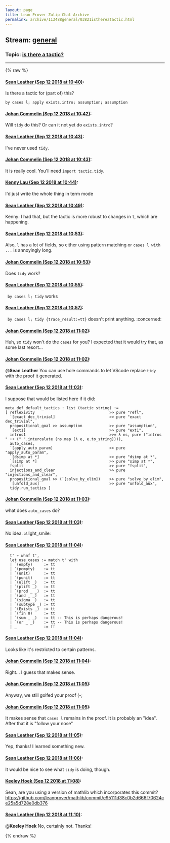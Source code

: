 ```yaml
---
layout: page
title: Lean Prover Zulip Chat Archive 
permalink: archive/113488general/03821isthereatactic.html
---
```


## Stream: [general](index.html)
### Topic: [is there a tactic?](03821isthereatactic.html)

---


{% raw %}
#### [ Sean Leather (Sep 12 2018 at 10:40)](https://leanprover.zulipchat.com/#narrow/stream/113488-general/topic/is%20there%20a%20tactic%3F/near/133785751):
Is there a tactic for (part of) this?

```lean
by cases l; apply exists.intro; assumption; assumption
```

#### [ Johan Commelin (Sep 12 2018 at 10:42)](https://leanprover.zulipchat.com/#narrow/stream/113488-general/topic/is%20there%20a%20tactic%3F/near/133785823):
Will `tidy` do this? Or can it not yet do `exists.intro`?

#### [ Sean Leather (Sep 12 2018 at 10:43)](https://leanprover.zulipchat.com/#narrow/stream/113488-general/topic/is%20there%20a%20tactic%3F/near/133785841):
I've never used `tidy`.

#### [ Johan Commelin (Sep 12 2018 at 10:43)](https://leanprover.zulipchat.com/#narrow/stream/113488-general/topic/is%20there%20a%20tactic%3F/near/133785855):
It is really cool. You'll need `import tactic.tidy`.

#### [ Kenny Lau (Sep 12 2018 at 10:44)](https://leanprover.zulipchat.com/#narrow/stream/113488-general/topic/is%20there%20a%20tactic%3F/near/133785901):
I'd just write the whole thing in term mode

#### [ Sean Leather (Sep 12 2018 at 10:49)](https://leanprover.zulipchat.com/#narrow/stream/113488-general/topic/is%20there%20a%20tactic%3F/near/133786086):
Kenny: I had that, but the tactic is more robust to changes in `l`, which are happening.

#### [ Sean Leather (Sep 12 2018 at 10:53)](https://leanprover.zulipchat.com/#narrow/stream/113488-general/topic/is%20there%20a%20tactic%3F/near/133786206):
Also, `l` has a lot of fields, so either using pattern matching or `cases l with ...` is annoyingly long.

#### [ Johan Commelin (Sep 12 2018 at 10:53)](https://leanprover.zulipchat.com/#narrow/stream/113488-general/topic/is%20there%20a%20tactic%3F/near/133786220):
Does `tidy` work?

#### [ Sean Leather (Sep 12 2018 at 10:55)](https://leanprover.zulipchat.com/#narrow/stream/113488-general/topic/is%20there%20a%20tactic%3F/near/133786279):
` by cases l; tidy` works

#### [ Sean Leather (Sep 12 2018 at 10:57)](https://leanprover.zulipchat.com/#narrow/stream/113488-general/topic/is%20there%20a%20tactic%3F/near/133786383):
` by cases l; tidy {trace_result:=tt}` doesn't print anything. :concerned:

#### [ Johan Commelin (Sep 12 2018 at 11:02)](https://leanprover.zulipchat.com/#narrow/stream/113488-general/topic/is%20there%20a%20tactic%3F/near/133786679):
Huh, so `tidy` won't do the `cases` for you? I expected that it would try that, as some last resort...

#### [ Johan Commelin (Sep 12 2018 at 11:02)](https://leanprover.zulipchat.com/#narrow/stream/113488-general/topic/is%20there%20a%20tactic%3F/near/133786702):
@**Sean Leather** You can use hole commands to let VScode replace `tidy` with the proof it generated.

#### [ Sean Leather (Sep 12 2018 at 11:03)](https://leanprover.zulipchat.com/#narrow/stream/113488-general/topic/is%20there%20a%20tactic%3F/near/133786713):
I suppose that would be listed here if it did:

```lean
meta def default_tactics : list (tactic string) :=
[ reflexivity                                 >> pure "refl", 
  `[exact dec_trivial]                        >> pure "exact dec_trivial",
  propositional_goal >> assumption            >> pure "assumption",
  `[ext1]                                     >> pure "ext1",
  intros1                                     >>= λ ns, pure ("intros " ++ (" ".intercalate (ns.map (λ e, e.to_string)))),
  auto_cases,
  `[apply_auto_param]                         >> pure "apply_auto_param",
  `[dsimp at *]                               >> pure "dsimp at *",
  `[simp at *]                                >> pure "simp at *",
  fsplit                                      >> pure "fsplit", 
  injections_and_clear                        >> pure "injections_and_clear",
  propositional_goal >> (`[solve_by_elim])    >> pure "solve_by_elim",
  `[unfold_aux]                               >> pure "unfold_aux",
  tidy.run_tactics ]
```

#### [ Johan Commelin (Sep 12 2018 at 11:03)](https://leanprover.zulipchat.com/#narrow/stream/113488-general/topic/is%20there%20a%20tactic%3F/near/133786720):
what does `auto_cases` do?

#### [ Sean Leather (Sep 12 2018 at 11:03)](https://leanprover.zulipchat.com/#narrow/stream/113488-general/topic/is%20there%20a%20tactic%3F/near/133786728):
No idea. :slight_smile:

#### [ Sean Leather (Sep 12 2018 at 11:04)](https://leanprover.zulipchat.com/#narrow/stream/113488-general/topic/is%20there%20a%20tactic%3F/near/133786771):
```lean
  t' ← whnf t',
  let use_cases := match t' with
  | `(empty)     := tt
  | `(pempty)    := tt
  | `(unit)      := tt
  | `(punit)     := tt
  | `(ulift _)   := tt
  | `(plift _)   := tt
  | `(prod _ _)  := tt
  | `(and _ _)   := tt
  | `(sigma _)   := tt
  | `(subtype _) := tt
  | `(Exists _)  := tt
  | `(fin 0)     := tt
  | `(sum _ _)   := tt -- This is perhaps dangerous!
  | `(or _ _)    := tt -- This is perhaps dangerous!
  | _            := ff
```

#### [ Sean Leather (Sep 12 2018 at 11:04)](https://leanprover.zulipchat.com/#narrow/stream/113488-general/topic/is%20there%20a%20tactic%3F/near/133786777):
Looks like it's restricted to certain patterns.

#### [ Johan Commelin (Sep 12 2018 at 11:04)](https://leanprover.zulipchat.com/#narrow/stream/113488-general/topic/is%20there%20a%20tactic%3F/near/133786786):
Right... I guess that makes sense.

#### [ Johan Commelin (Sep 12 2018 at 11:05)](https://leanprover.zulipchat.com/#narrow/stream/113488-general/topic/is%20there%20a%20tactic%3F/near/133786795):
Anyway, we still golfed your proof (-;

#### [ Johan Commelin (Sep 12 2018 at 11:05)](https://leanprover.zulipchat.com/#narrow/stream/113488-general/topic/is%20there%20a%20tactic%3F/near/133786812):
It makes sense that `cases l` remains in the proof. It is probably an "idea". After that it is "follow your nose"

#### [ Sean Leather (Sep 12 2018 at 11:05)](https://leanprover.zulipchat.com/#narrow/stream/113488-general/topic/is%20there%20a%20tactic%3F/near/133786813):
Yep, thanks! I learned something new.

#### [ Sean Leather (Sep 12 2018 at 11:06)](https://leanprover.zulipchat.com/#narrow/stream/113488-general/topic/is%20there%20a%20tactic%3F/near/133786871):
It would be nice to see what `tidy` is doing, though.

#### [ Keeley Hoek (Sep 12 2018 at 11:08)](https://leanprover.zulipchat.com/#narrow/stream/113488-general/topic/is%20there%20a%20tactic%3F/near/133786948):
Sean, are you using a version of mathlib which incorporates this commit?
https://github.com/leanprover/mathlib/commit/e95111d38c0b2d666f70624ce25a5d728e0db376

#### [ Sean Leather (Sep 12 2018 at 11:10)](https://leanprover.zulipchat.com/#narrow/stream/113488-general/topic/is%20there%20a%20tactic%3F/near/133787037):
@**Keeley Hoek** No, certainly not. Thanks!


{% endraw %}
